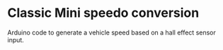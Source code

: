 # Classic Mini speedo conversion

Arduino code to generate a vehicle speed based on a hall effect sensor input.